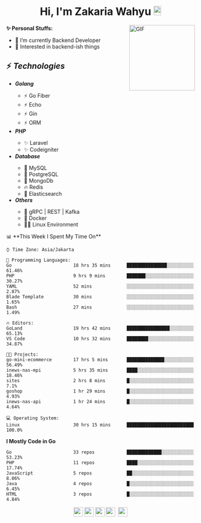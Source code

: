 <h1 align="center">Hi, I'm Zakaria Wahyu <img src="https://github.com/TheDudeThatCode/TheDudeThatCode/blob/master/Assets/Hi.gif" width="20px" height="25px"></h1>

<img align="right" alt="GIF" height="175px" src="https://www.nayakapratama.co.id/wp-content/uploads/2019/07/Website-Maintenance.gif" />

**✨ Personal Stuffs:**
- 🔭 I’m currently Backend Developer
- 🌱 Interested in backend-ish things

<h2>⚡ <i>Technologies</i></h2>
<ul>
<li><strong><i>Golang</i></strong></li>
  <ul>
    <li>⚡ Go Fiber</li>
    <li>⚡ Echo</li>
    <li>⚡ Gin</li>
    <li>⚡ ORM</li>
  </ul>
<li><strong><i>PHP</i></strong></li>
  <ul>
    <li>✨ Laravel</li>
    <li>✨ Codeigniter</li>
  </ul>
<li><strong><i>Database</i></strong></li>
  <ul>
    <li>🐬 MySQL</li>
    <li>🐘 PostgreSQL</li>
    <li>🍃 MongoDb</li>
    <li>🔥 Redis</li>
    <li>🔎 Elasticsearch</li>
  </ul>
  <li><strong><i>Others</i></strong></li>
  <ul>
    <li>💫 gRPC | REST | Kafka</li>
    <li>🐳 Docker</li>
    <li>👨‍💻 Linux Environment</li>
  </ul>
</ul>
<!--START_SECTION:waka-->
📊 **This Week I Spent My Time On** 

```text
⌚︎ Time Zone: Asia/Jakarta

💬 Programming Languages: 
Go                       18 hrs 35 mins      ███████████████░░░░░░░░░░   61.46% 
PHP                      9 hrs 9 mins        ███████░░░░░░░░░░░░░░░░░░   30.27% 
YAML                     52 mins             ░░░░░░░░░░░░░░░░░░░░░░░░░   2.87% 
Blade Template           30 mins             ░░░░░░░░░░░░░░░░░░░░░░░░░   1.65% 
Bash                     27 mins             ░░░░░░░░░░░░░░░░░░░░░░░░░   1.49%

🔥 Editors: 
GoLand                   19 hrs 42 mins      ████████████████░░░░░░░░░   65.13% 
VS Code                  10 hrs 32 mins      ████████░░░░░░░░░░░░░░░░░   34.87%

🐱‍💻 Projects: 
go-mini-ecommerce        17 hrs 5 mins       ██████████████░░░░░░░░░░░   56.49% 
inews-nas-mpi            5 hrs 35 mins       ████░░░░░░░░░░░░░░░░░░░░░   18.46% 
sites                    2 hrs 8 mins        █░░░░░░░░░░░░░░░░░░░░░░░░   7.1% 
goshop                   1 hr 29 mins        █░░░░░░░░░░░░░░░░░░░░░░░░   4.93% 
inews-nas-api            1 hr 24 mins        █░░░░░░░░░░░░░░░░░░░░░░░░   4.64%

💻 Operating System: 
Linux                    30 hrs 15 mins      █████████████████████████   100.0%

```

**I Mostly Code in Go** 

```text
Go                       33 repos            █████████████░░░░░░░░░░░░   53.23% 
PHP                      11 repos            ████░░░░░░░░░░░░░░░░░░░░░   17.74% 
JavaScript               5 repos             ██░░░░░░░░░░░░░░░░░░░░░░░   8.06% 
Java                     4 repos             █░░░░░░░░░░░░░░░░░░░░░░░░   6.45% 
HTML                     3 repos             █░░░░░░░░░░░░░░░░░░░░░░░░   4.84%

```



<!--END_SECTION:waka-->

<p align="center">
<a href="https://www.linkedin.com/in/zakariawahyu" target="_blank"><img src="https://img.shields.io/badge/linkedin-%230077B5.svg?&style=for-the-badge&logo=linkedin&logoColor=white" height=25></a>
<a href="https://medium.com/@zakariawahyu" target="_blank"><img src="https://img.shields.io/badge/Medium-12100E?style=for-the-badge&logo=medium&logoColor=white" height=25></a>
<a href="https://medium.com/@zakariawahyu" target="_blank"><img src="https://img.shields.io/badge/Portfolio-2300843e?style=for-the-badge&logo=About.me&logoColor=white" height=25></a>
<a href="https://www.twitter.com/_zakariawahyu" target="_blank"><img src="https://img.shields.io/badge/twitter-%231DA1F2.svg?&style=for-the-badge&logo=twitter&logoColor=white" height=25></a> 
<a href="https://www.instagram.com/_zakariawahyu" target="_blank"><img src="https://img.shields.io/badge/instagram-%23E4405F.svg?&style=for-the-badge&logo=instagram&logoColor=white" height=25></a>
